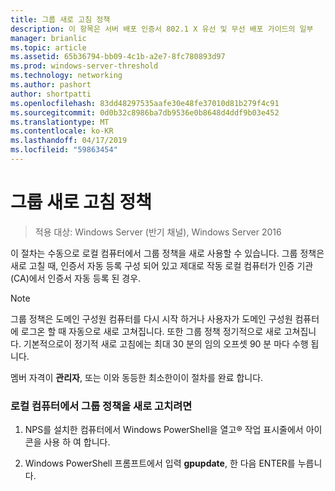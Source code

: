 ```yaml
---
title: 그룹 새로 고침 정책
description: 이 항목은 서버 배포 인증서 802.1 X 유선 및 무선 배포 가이드의 일부
manager: brianlic
ms.topic: article
ms.assetid: 65b36794-bb09-4c1b-a2e7-8fc780893d97
ms.prod: windows-server-threshold
ms.technology: networking
ms.author: pashort
author: shortpatti
ms.openlocfilehash: 83dd48297535aafe30e48fe37010d81b279f4c91
ms.sourcegitcommit: 0d0b32c8986ba7db9536e0b8648d4ddf9b03e452
ms.translationtype: MT
ms.contentlocale: ko-KR
ms.lasthandoff: 04/17/2019
ms.locfileid: "59863454"
---
```

# <a name="refresh-group-policy"></a>그룹 새로 고침 정책

>적용 대상: Windows Server (반기 채널), Windows Server 2016

이 절차는 수동으로 로컬 컴퓨터에서 그룹 정책을 새로 사용할 수 있습니다. 그룹 정책은 새로 고칠 때, 인증서 자동 등록 구성 되어 있고 제대로 작동 로컬 컴퓨터가 인증 기관 (CA)에서 인증서 자동 등록 된 경우.  
  
> [!NOTE]  
> 그룹 정책은 도메인 구성원 컴퓨터를 다시 시작 하거나 사용자가 도메인 구성원 컴퓨터에 로그온 할 때 자동으로 새로 고쳐집니다. 또한 그룹 정책 정기적으로 새로 고쳐집니다. 기본적으로이 정기적 새로 고침에는 최대 30 분의 임의 오프셋 90 분 마다 수행 됩니다.  
  
멤버 자격이 **관리자**, 또는 이와 동등한 최소한이이 절차를 완료 합니다.  
  
### <a name="to-refresh-group-policy-on-the-local-computer"></a>로컬 컴퓨터에서 그룹 정책을 새로 고치려면  
  
1.  NPS를 설치한 컴퓨터에서 Windows PowerShell을 열고&reg; 작업 표시줄에서 아이콘을 사용 하 여 합니다.  
  
2.  Windows PowerShell 프롬프트에서 입력 **gpupdate**, 한 다음 ENTER를 누릅니다.  
  


